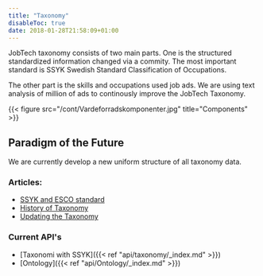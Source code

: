 ```yaml
---
title: "Taxonomy"
disableToc: true
date: 2018-01-28T21:58:09+01:00
---
```



JobTech taxonomy consists of two main parts. One is the structured standardized information changed via a commity. The most important standard is SSYK  Swedish Standard Classification of Occupations.

The other part is the skills and occupations used job ads. We are using text analysis of million of ads to continously improve the JobTech Taxonomy.

{{< figure src="/cont/Vardeforradskomponenter.jpg" title="Components" >}}
## Paradigm of the Future
We are currently develop a new uniform structure of all taxonomy data.

### Articles:
* [SSYK and ESCO standard](https://jobtechdev.se/whitepapers/SSYKochESCO)
* [History of Taxonomy](https://jobtechdev.se/whitepapers/Värdeförrådskomponentergenomåren)
* [Updating the Taxonomy](https://jobtechdev.se/whitepapers/Uppdatering%20av%20värdeförrådskomponenter)

### Current API's
* [Taxonomi with SSYK]({{< ref "api/taxonomy/_index.md" >}})
* [Ontology]({{< ref "api/Ontology/_index.md" >}})
